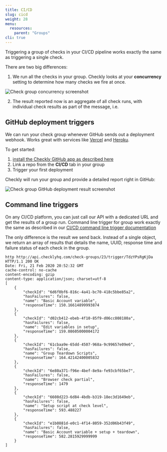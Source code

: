 ```yaml
---
title: CI/CD
slug: cicd
weight: 28
menu:
  resources:
    parent: "Groups"
cli: true
---
```


Triggering a group of checks in your CI/CD pipeline works exactly the same as triggering a single check. 

There are two big differences:

1. We run all the checks in your group. Checkly looks at your **concurrency** setting to determine how many checks we
fire at once.

![Check group concurrency screenshot](/docs/images/groups/group-concurrency.png)

2. The result reported now is an aggregate of all check runs, with individual check results as part of the message, i.e.


## GitHub deployment triggers

We can run your check group whenever GitHub sends out a deployment webhook. Works great with services like 
[Vercel](https://vercel.com) and [Heroku](https://heroku.com).

To get started:
 1. [install the Checkly GitHub app as described here](/docs/cicd/github/)
 2. Link a repo from the **CI/CD** tab in your group
 3. Trigger your first deployment
 
Checkly will run your group and provide a detailed report right in GitHub:

 ![Check group GitHub deployment result screenshot](/docs/images/groups/group-cicd-github.png)

## Command line triggers

On any CI/CD platform, you can just call our API with a dedicated URL and get the results of a group run.
Command line trigger for group work exactly the same as described in our [CI/CD command line trigger documentation](/docs/cicd/trigger/) 

The only difference is the result we send back. Instead of a single object, we return an array of results that details the
name, UUID, response time and failure status of each check in the group.

```
http http://api.checklyhq.com/check-groups/23/trigger/TdzYPsRgKjDa
HTTP/1.1 200 OK
Date: Fri, 21 Feb 2020 20:52:32 GMT
cache-control: no-cache
content-encoding: gzip
content-type: application/json; charset=utf-8
[
    {
        "checkId": "6d6f0bf6-816c-4a41-bc70-418c5bbe85a2",
        "hasFailures": false,
        "name": "Basic Account variable",
        "responseTime": 150.16614899993874
    },
    {
        "checkId": "d02cb412-ebeb-4f10-85f9-d06cc808180a",
        "hasFailures": false,
        "name": "Edit variables in setup",
        "responseTime": 159.08605000004172
    },
    {
        "checkId": "61cbaa9e-65dd-4507-968a-9c99657e09e6",
        "hasFailures": false,
        "name": "Group Teardown Scripts",
        "responseTime": 164.42142400005832
    },
    {
        "checkId": "6e80a371-f96e-4bef-8e9a-fe93cbf65be7",
        "hasFailures": false,
        "name": "Browser check partial",
        "responseTime": 1479
    },
    {
        "checkId": "6608d223-6d84-4bdb-b319-18ec3d1649eb",
        "hasFailures": false,
        "name": "Setup script at check level",
        "responseTime": 593.488227
    },
    {
        "checkId": "e1b0881d-e0c1-4f14-8059-352d06b43f49",
        "hasFailures": false,
        "name": "Basic Account variable + setup + teardown",
        "responseTime": 582.2815929999999
    }
]
```
 
